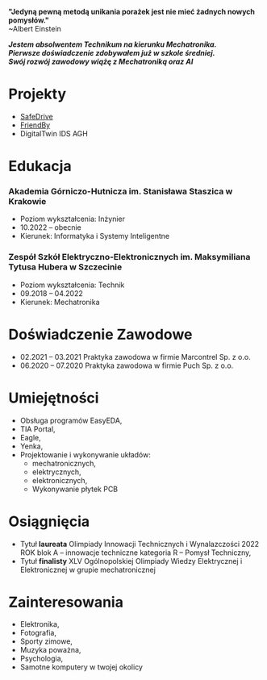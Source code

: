 **"Jedyną pewną metodą unikania porażek jest nie mieć żadnych nowych pomysłów."** <br />
~Albert Einstein <br />

***Jestem absolwentem Technikum na kierunku Mechatronika. <br />
Pierwsze doświadczenie zdobywałem już w szkole średniej. <br />
Swój rozwój zawodowy wiążę z Mechatroniką oraz AI*** <br />

# Projekty
- [SafeDrive](https://youtu.be/f3RRo53PAh8)
- [FriendBy](https://github.com/AGH-Narzedzia-Informatyczne-2022-2023/FriendBy)
- DigitalTwin IDS AGH


# Edukacja <br>

### Akademia Górniczo-Hutnicza im. Stanisława Staszica w Krakowie
- Poziom wykształcenia: Inżynier
- 10.2022 – obecnie		
- Kierunek: Informatyka i Systemy Inteligentne

### Zespół Szkół Elektryczno-Elektronicznych im. Maksymiliana Tytusa Hubera w Szczecinie	
- Poziom wykształcenia: Technik
- 09.2018 – 04.2022
- Kierunek: Mechatronika


# Doświadczenie Zawodowe <br>
- 02.2021 – 03.2021		Praktyka zawodowa w firmie Marcontrel Sp. z o.o.
- 06.2020 – 07.2020		Praktyka zawodowa w firmie Puch Sp. z o.o.

# Umiejętności
- Obsługa programów EasyEDA,
- TIA Portal,
- Eagle,
- Yenka,
- Projektowanie i wykonywanie układów:
  - mechatronicznych,
  - elektrycznych,
  - elektronicznych,
  - Wykonywanie płytek PCB

# Osiągnięcia
- Tytuł **laureata** Olimpiady Innowacji Technicznych i Wynalazczości 2022 ROK blok A – innowacje techniczne kategoria R – Pomysł Techniczny,
- Tytuł **finalisty** XLV Ogólnopolskiej Olimpiady Wiedzy Elektrycznej i Elektronicznej w grupie mechatronicznej 

# Zainteresowania
- Elektronika,
- Fotografia, 
- Sporty zimowe,
- Muzyka poważna,
- Psychologia,
- Samotne komputery w twojej okolicy


